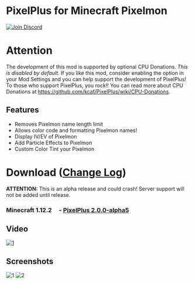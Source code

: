 # PixelPlus for Minecraft Pixelmon
[![Join Discord](https://i.imgur.com/5PeuGS2.png)](https://discord.gg/7zWEuT8)

# Attention
The development of this mod is supported by optional CPU Donations. *This is disabled by default.* If you like this mod, consider enabling the option in your Mod Settings and you can help support the development of PixelPlus! To those who support PixelPlus, you rock!! You can read more about CPU Donations at https://github.com/kcaf/PixelPlus/wiki/CPU-Donations.

## Features
- Removes Pixelmon name length limit
- Allows color code and formatting Pixelmon names!
- Display IV/EV of Pixelmon
- Add Particle Effects to Pixelmon
- Custom Color Tint your Pixelmon

# Download ([Change Log](https://github.com/kcaf/PixelPlus/wiki/Change-Log))
__ATTENTION:__ This is an alpha release and could crash! Server support will not be added until release.  
### Minecraft 1.12.2&nbsp;&nbsp;&nbsp;&nbsp; - [PixelPlus 2.0.0-alpha5](https://mega.nz/#!x2JS2YbK!7qNbr7EFbpMxPnrDO92cunXS4OUfM0LNUp5fdL7-q-s)

## Video
[![1](https://i.imgur.com/qGURFqE.jpg)](https://streamable.com/2vmzg)

## Screenshots
![1](https://i.imgur.com/BNGeI0W.png)
![2](https://i.imgur.com/wuQMXUY.png)
